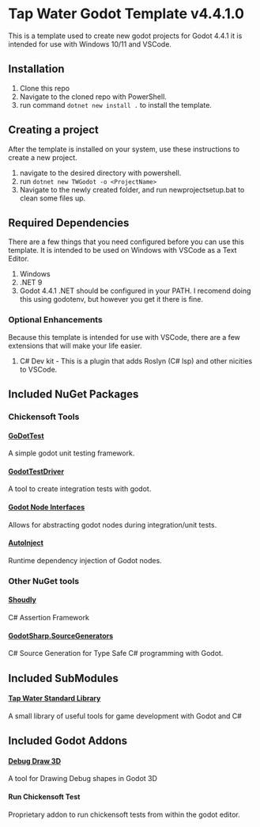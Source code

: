 # Tap Water Godot Template v4.4.1.0
This is a template used to create new godot projects for Godot 4.4.1 it is intended for use with Windows 10/11 and VSCode.

## Installation
1. Clone this repo
2. Navigate to the cloned repo with PowerShell.
3. run command ```dotnet new install .``` to install the template.

## Creating a project
After the template is installed on your system, use these instructions to create a new project.

1. navigate to the desired directory with powershell.
2. run ```dotnet new TWGodot -o <ProjectName>```
3. Navigate to the newly created folder, and run newprojectsetup.bat to clean some files up.

## Required Dependencies
There are a few things that you need configured before you can use this template. It is intended to be used on Windows with VSCode as a Text Editor.

1. Windows
2. .NET 9
3. Godot 4.4.1 .NET should be configured in your PATH. I recomend doing this using godotenv, but however you get it there is fine.

### Optional Enhancements
Because this template is intended for use with VSCode, there are a few extensions that will make your life easier.

1. C# Dev kit - This is a plugin that adds Roslyn (C# lsp) and other nicities to VSCode.

## Included NuGet Packages

### Chickensoft Tools

#### [GoDotTest](https://github.com/chickensoft-games/GoDotTest)
A simple godot unit testing framework.

#### [GodotTestDriver](https://github.com/chickensoft-games/GodotTestDriver)
A tool to create integration tests with godot.

#### [Godot Node Interfaces](https://github.com/chickensoft-games/GodotNodeInterfaces)
Allows for abstracting godot nodes during integration/unit tests.

#### [AutoInject](https://github.com/chickensoft-games/AutoInject)
Runtime dependency injection of Godot nodes.


### Other NuGet tools

#### [Shoudly](https://github.com/shouldly)
C# Assertion Framework

#### [GodotSharp.SourceGenerators](https://github.com/Cat-Lips/GodotSharp.SourceGenerators)
C# Source Generation for Type Safe C# programming with Godot.

## Included SubModules
#### [Tap Water Standard Library](https://github.com/tapwatergames/TapWaterSL)
A small library of useful tools for game development with Godot and C#

## Included Godot Addons
#### [Debug Draw 3D](https://github.com/DmitriySalnikov/godot_debug_draw_3d)
A tool for Drawing Debug shapes in Godot 3D

#### Run Chickensoft Test
Proprietary addon to run chickensoft tests from within the godot editor.